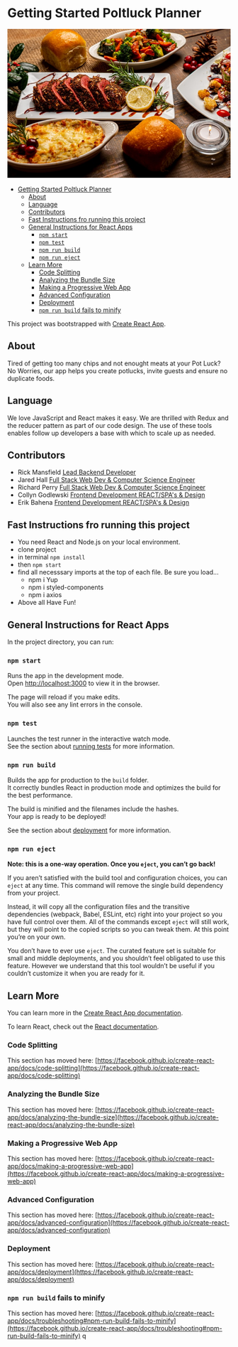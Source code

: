 # Getting Started Poltluck Planner
![image](../Assets/images/Login-background.jpg)


- [Getting Started Poltluck Planner](#getting-started-poltluck-planner)
  - [About](#about)
  - [Language](#language)
  - [Contributors](#contributors)
  - [Fast Instructions fro running this project](#fast-instructions-fro-running-this-project)
  - [General Instructions for React Apps](#general-instructions-for-react-apps)
    - [`npm start`](#npm-start)
    - [`npm test`](#npm-test)
    - [`npm run build`](#npm-run-build)
    - [`npm run eject`](#npm-run-eject)
  - [Learn More](#learn-more)
    - [Code Splitting](#code-splitting)
    - [Analyzing the Bundle Size](#analyzing-the-bundle-size)
    - [Making a Progressive Web App](#making-a-progressive-web-app)
    - [Advanced Configuration](#advanced-configuration)
    - [Deployment](#deployment)
    - [`npm run build` fails to minify](#npm-run-build-fails-to-minify)

This project was bootstrapped with [Create React App](https://github.com/facebook/create-react-app).

## About 
Tired of getting too many chips and not enought meats at your Pot Luck? No Worries, our app helps you create potlucks, invite guests and ensure no duplicate foods. 

## Language
We love JavaScript and React makes it easy. We are thrilled with Redux and the reducer pattern as part of our code design. The use of these tools enables follow up developers a base with which to scale up as needed. 

## Contributors
- Rick Mansfield [Lead Backend Developer](https://rickmansfield.github.io/PortfolioWRM2021v2/)
- Jared Hall [Full Stack Web Dev & Computer Science Engineer]()
- Richard Perry [Full Stack Web Dev & Computer Science Engineer]()
- Collyn Godlewski [Frontend Development REACT/SPA's & Design]()
- Erik Bahena [Frontend Development REACT/SPA's & Design]()

## Fast Instructions fro running this project
  - You need React and Node.js on your local environment. 
  - clone project
  - in terminal ```npm install```
  - then ```npm start```
  - find all necesssary imports at the top of each file. Be sure you load...
    -  npm i Yup
    -  npm i styled-components
    -  npm i axios
  - Above all Have Fun!
## General Instructions for React Apps

In the project directory, you can run:

### `npm start`

Runs the app in the development mode.\
Open [http://localhost:3000](http://localhost:3000) to view it in the browser.

The page will reload if you make edits.\
You will also see any lint errors in the console.

### `npm test`

Launches the test runner in the interactive watch mode.\
See the section about [running tests](https://facebook.github.io/create-react-app/docs/running-tests) for more information.

### `npm run build`

Builds the app for production to the `build` folder.\
It correctly bundles React in production mode and optimizes the build for the best performance.

The build is minified and the filenames include the hashes.\
Your app is ready to be deployed!

See the section about [deployment](https://facebook.github.io/create-react-app/docs/deployment) for more information.

### `npm run eject`

**Note: this is a one-way operation. Once you `eject`, you can’t go back!**

If you aren’t satisfied with the build tool and configuration choices, you can `eject` at any time. This command will remove the single build dependency from your project.

Instead, it will copy all the configuration files and the transitive dependencies (webpack, Babel, ESLint, etc) right into your project so you have full control over them. All of the commands except `eject` will still work, but they will point to the copied scripts so you can tweak them. At this point you’re on your own.

You don’t have to ever use `eject`. The curated feature set is suitable for small and middle deployments, and you shouldn’t feel obligated to use this feature. However we understand that this tool wouldn’t be useful if you couldn’t customize it when you are ready for it.

## Learn More

You can learn more in the [Create React App documentation](https://facebook.github.io/create-react-app/docs/getting-started).

To learn React, check out the [React documentation](https://reactjs.org/).

### Code Splitting

This section has moved here: [https://facebook.github.io/create-react-app/docs/code-splitting](https://facebook.github.io/create-react-app/docs/code-splitting)

### Analyzing the Bundle Size

This section has moved here: [https://facebook.github.io/create-react-app/docs/analyzing-the-bundle-size](https://facebook.github.io/create-react-app/docs/analyzing-the-bundle-size)

### Making a Progressive Web App

This section has moved here: [https://facebook.github.io/create-react-app/docs/making-a-progressive-web-app](https://facebook.github.io/create-react-app/docs/making-a-progressive-web-app)

### Advanced Configuration

This section has moved here: [https://facebook.github.io/create-react-app/docs/advanced-configuration](https://facebook.github.io/create-react-app/docs/advanced-configuration)

### Deployment

This section has moved here: [https://facebook.github.io/create-react-app/docs/deployment](https://facebook.github.io/create-react-app/docs/deployment)

### `npm run build` fails to minify

This section has moved here: [https://facebook.github.io/create-react-app/docs/troubleshooting#npm-run-build-fails-to-minify](https://facebook.github.io/create-react-app/docs/troubleshooting#npm-run-build-fails-to-minify)
q